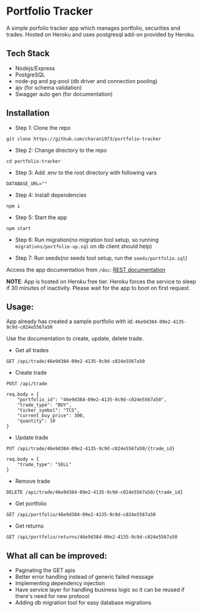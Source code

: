 # Portfolio Tracker

A simple porfolio tracker app which manages portfolio, securities and trades. Hosted on Heroku and uses postgresql add-on provided by Heroku.

## Tech Stack
- Nodejs/Express
- PostgreSQL
- node-pg and pg-pool (db driver and connection pooling)
- ajv (for schema validation)
- Swagger auto gen (for documentation)

## Installation
- Step 1:
Clone the repo

`git clone https://github.com/charan1973/portfolio-tracker`

- Step 2:
Change directory to the repo

`cd portfolio-tracker`

- Step 3:
Add .env to the root directory with following vars

```
DATABASE_URL=""
```

- Step 4:
Install dependencies

`npm i`

- Step 5:
Start the app

```
npm start
```

- Step 6:
Run migration(no migration tool setup, so running `migrations/portfolio-up.sql` on db client should help)

- Step 7:
Run seeds(no seeds tool setup, run the `seeds/portfolio.sql`)

Access the app documentation from `/doc`: [REST documentation](https://portfolio-tracker-sc.herokuapp.com/doc)

**NOTE**: App is hosted on Heroku free tier. Heroku forces the service to sleep if 30 minutes of inactivity. Please wait for the app to boot on first request.

## **Usage:**
App already has created a sample portfolio with id: `46e9d384-09e2-4135-9c9d-c024e5567a50`

Use the documentation to create, update, delete trade.

- Get all trades

`GET /api/trade/46e9d384-09e2-4135-9c9d-c024e5567a50`


- Create trade

`POST /api/trade`

```
req.body = {
    "portfolio_id": "46e9d384-09e2-4135-9c9d-c024e5567a50",
    "trade_type": "BUY",
    "ticker_symbol": "TCS",
    "current_buy_price": 300,
    "quantity": 10
}
```

- Update trade

`PUT /api/trade/46e9d384-09e2-4135-9c9d-c024e5567a50/{trade_id}`

```
req.body = {
    "trade_type": "SELL"
}
```

- Remove trade

`DELETE /api/trade/46e9d384-09e2-4135-9c9d-c024e5567a50/{trade_id}`

- Get portfolio

`GET /api/portfolio/46e9d384-09e2-4135-9c9d-c024e5567a50`

- Get returns

`GET /api/portfolio/returns/46e9d384-09e2-4135-9c9d-c024e5567a50`

## **What all can be improved:**
- Paginating the GET apis
- Better error handling instead of generic failed message
- Implementing dependency injection
- Have service layer for handling business logic so it can be reused if there's need for new protocol
- Adding db migration tool for easy database migrations